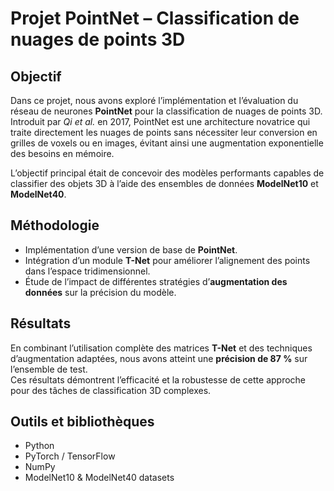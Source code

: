 # Projet PointNet – Classification de nuages de points 3D  

## Objectif  
Dans ce projet, nous avons exploré l’implémentation et l’évaluation du réseau de neurones **PointNet** pour la classification de nuages de points 3D.  
Introduit par *Qi et al.* en 2017, PointNet est une architecture novatrice qui traite directement les nuages de points sans nécessiter leur conversion en grilles de voxels ou en images, évitant ainsi une augmentation exponentielle des besoins en mémoire.  

L’objectif principal était de concevoir des modèles performants capables de classifier des objets 3D à l’aide des ensembles de données **ModelNet10** et **ModelNet40**.  

## Méthodologie  
- Implémentation d’une version de base de **PointNet**.  
- Intégration d’un module **T-Net** pour améliorer l’alignement des points dans l’espace tridimensionnel.  
- Étude de l’impact de différentes stratégies d’**augmentation des données** sur la précision du modèle.  

##  Résultats  
En combinant l’utilisation complète des matrices **T-Net** et des techniques d’augmentation adaptées, nous avons atteint une **précision de 87 %** sur l’ensemble de test.  
Ces résultats démontrent l’efficacité et la robustesse de cette approche pour des tâches de classification 3D complexes.  

## Outils et bibliothèques  
- Python  
- PyTorch / TensorFlow  
- NumPy  
- ModelNet10 & ModelNet40 datasets  


